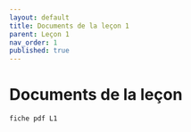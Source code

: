 ```yaml
---
layout: default
title: Documents de la leçon 1
parent: Leçon 1
nav_order: 1
published: true
---
```

# Documents de la leçon
``fiche pdf L1``
